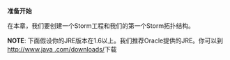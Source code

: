 **准备开始**

在本章，我们要创建一个Storm工程和我们的第一个Storm拓扑结构。

**NOTE**: 下面假设你的JRE版本在1.6以上。我们推荐Oracle提供的JRE。你可以到[http://www.java
.com/downloads/][1]下载


  [1]: http://www.java%20.com/downloads/
